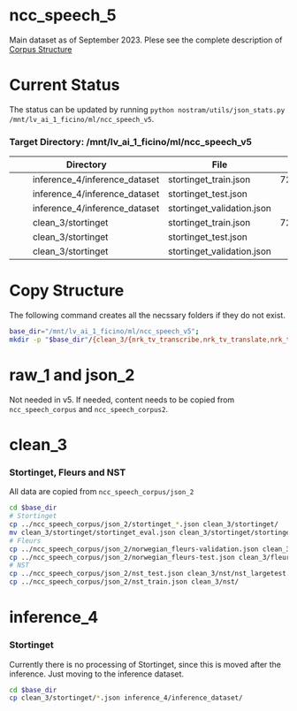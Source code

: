 # ncc_speech_5
Main dataset as of September 2023. Plese see the complete description of [Corpus Structure](corpus_structure.md)

# Current Status
The status can be updated by running ```python nostram/utils/json_stats.py /mnt/lv_ai_1_ficino/ml/ncc_speech_v5```.

### Target Directory: /mnt/lv_ai_1_ficino/ml/ncc_speech_v5
| Directory | File | Lines     |
| --------- | ---- | ---------:|
| &nbsp;&nbsp;&nbsp;&nbsp;&nbsp;&nbsp;&nbsp;&nbsp;inference_4/inference_dataset | stortinget_train.json |    720,870 |
| &nbsp;&nbsp;&nbsp;&nbsp;&nbsp;&nbsp;&nbsp;&nbsp;inference_4/inference_dataset | stortinget_test.json |      1,872 |
| &nbsp;&nbsp;&nbsp;&nbsp;&nbsp;&nbsp;&nbsp;&nbsp;inference_4/inference_dataset | stortinget_validation.json |      2,041 |
| &nbsp;&nbsp;&nbsp;&nbsp;&nbsp;&nbsp;&nbsp;&nbsp;clean_3/stortinget | stortinget_train.json |    720,870 |
| &nbsp;&nbsp;&nbsp;&nbsp;&nbsp;&nbsp;&nbsp;&nbsp;clean_3/stortinget | stortinget_test.json |      1,872 |
| &nbsp;&nbsp;&nbsp;&nbsp;&nbsp;&nbsp;&nbsp;&nbsp;clean_3/stortinget | stortinget_validation.json |      2,041 |

# Copy Structure
The following command creates all the necssary folders if they do not exist.

```bash
base_dir="/mnt/lv_ai_1_ficino/ml/ncc_speech_v5";
mkdir -p "$base_dir"/{clean_3/{nrk_tv_transcribe,nrk_tv_translate,nrk_tv_veryshort,nrk_tv_silence,stortinget,fleurs,nst,stortinget},inference_4/{inference_dataset,inference_result,processed},translation_5/{translation_files,processed}}
```

# raw_1 and json_2
Not needed in v5. If needed, content needs to be copied from ```ncc_speech_corpus``` and ```ncc_speech_corpus2```.

# clean_3

### Stortinget, Fleurs and NST
All data are copied from ```ncc_speech_corpus/json_2```
```bash
cd $base_dir
# Stortinget
cp ../ncc_speech_corpus/json_2/stortinget_*.json clean_3/stortinget/
mv clean_3/stortinget/stortinget_eval.json clean_3/stortinget/stortinget_validation.json
# Fleurs
cp ../ncc_speech_corpus/json_2/norwegian_fleurs-validation.json clean_3/fleurs/
cp ../ncc_speech_corpus/json_2/norwegian_fleurs-test.json clean_3/fleurs/
# NST
cp ../ncc_speech_corpus/json_2/nst_test.json clean_3/nst/nst_largetest.json
cp ../ncc_speech_corpus/json_2/nst_train.json clean_3/nst/
```

# inference_4
### Stortinget
Currently there is no processing of Stortinget, since this is moved after the inference. Just moving to the inference dataset.
```bash
cd $base_dir
cp clean_3/stortinget/*.json inference_4/inference_dataset/
```



